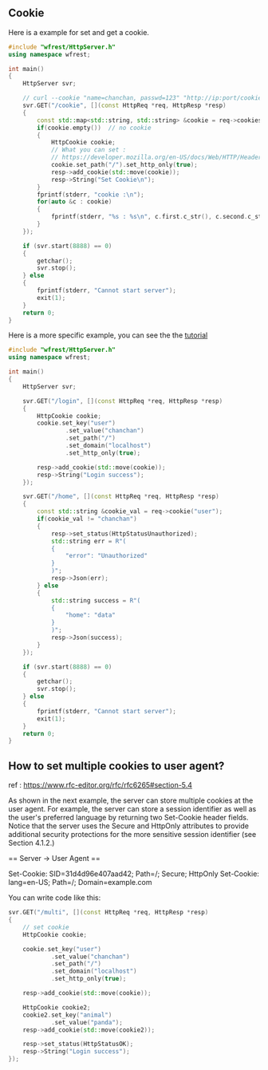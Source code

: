 ## Cookie

Here is a example for set and get a cookie.

```cpp
#include "wfrest/HttpServer.h"
using namespace wfrest;

int main()
{
    HttpServer svr;

    // curl --cookie "name=chanchan, passwd=123" "http://ip:port/cookie"
    svr.GET("/cookie", [](const HttpReq *req, HttpResp *resp)
    {
        const std::map<std::string, std::string> &cookie = req->cookies();
        if(cookie.empty())  // no cookie
        {
            HttpCookie cookie;
            // What you can set :
            // https://developer.mozilla.org/en-US/docs/Web/HTTP/Headers/Set-Cookie
            cookie.set_path("/").set_http_only(true);
            resp->add_cookie(std::move(cookie));
            resp->String("Set Cookie\n");
        }
        fprintf(stderr, "cookie :\n");
        for(auto &c : cookie)
        {
            fprintf(stderr, "%s : %s\n", c.first.c_str(), c.second.c_str());
        }
    });

    if (svr.start(8888) == 0)
    {
        getchar();
        svr.stop();
    } else
    {
        fprintf(stderr, "Cannot start server");
        exit(1);
    }
    return 0;
}
```

Here is a more specific example, you can see the the [tutorial](https://github.com/wfrest/wfrest/discussions/60)

```cpp
#include "wfrest/HttpServer.h"
using namespace wfrest;

int main()
{
    HttpServer svr;

    svr.GET("/login", [](const HttpReq *req, HttpResp *resp)
    {
        HttpCookie cookie;
        cookie.set_key("user")
                .set_value("chanchan")
                .set_path("/")
                .set_domain("localhost")
                .set_http_only(true);

        resp->add_cookie(std::move(cookie));
        resp->String("Login success");
    });

    svr.GET("/home", [](const HttpReq *req, HttpResp *resp)
    {
        const std::string &cookie_val = req->cookie("user");
        if(cookie_val != "chanchan")
        {
            resp->set_status(HttpStatusUnauthorized);
            std::string err = R"(
            {
                "error": "Unauthorized"
            }
            )";
            resp->Json(err);
        } else
        {
            std::string success = R"(
            {
                "home": "data"
            }
            )";
            resp->Json(success);
        }
    });

    if (svr.start(8888) == 0)
    {
        getchar();
        svr.stop();
    } else
    {
        fprintf(stderr, "Cannot start server");
        exit(1);
    }
    return 0;
}
```

## How to set multiple cookies to user agent?

ref : https://www.rfc-editor.org/rfc/rfc6265#section-5.4

As shown in the next example, the server can store multiple cookies
at the user agent.  For example, the server can store a session
identifier as well as the user's preferred language by returning two
Set-Cookie header fields.  Notice that the server uses the Secure and
HttpOnly attributes to provide additional security protections for
the more sensitive session identifier (see Section 4.1.2.)

== Server -> User Agent ==

Set-Cookie: SID=31d4d96e407aad42; Path=/; Secure; HttpOnly
Set-Cookie: lang=en-US; Path=/; Domain=example.com

You can write code like this:

```cpp
svr.GET("/multi", [](const HttpReq *req, HttpResp *resp)
{
    // set cookie
    HttpCookie cookie;

    cookie.set_key("user")
            .set_value("chanchan")
            .set_path("/")
            .set_domain("localhost")
            .set_http_only(true);

    resp->add_cookie(std::move(cookie));

    HttpCookie cookie2;
    cookie2.set_key("animal")
            .set_value("panda");
    resp->add_cookie(std::move(cookie2));

    resp->set_status(HttpStatusOK);
    resp->String("Login success");
});
```
